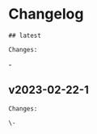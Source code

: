 # Changelog

    ## latest
    
    Changes:

\-
    
## v2023-02-22-1
    
    Changes:
    
    \-
    